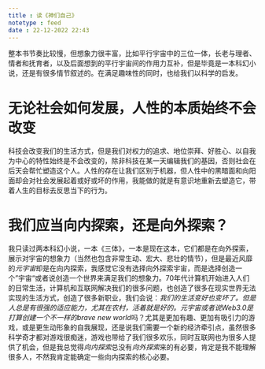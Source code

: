 ```yaml
---
title : 读《神们自己》
notetype : feed
date : 22-12-2022 22:43
---
```


整本书节奏比较慢，但想象力很丰富，比如平行宇宙中的三位一体，长老与理者、情者和抚育者，以及后面想到的平行宇宙间的作用力互补，但是毕竟是一本科幻小说，还是有很多情节叙述的。在满足趣味性的同时，也给我们以科学的启发。

# 无论社会如何发展，人性的本质始终不会改变
科技会改变我们的生活方式，但是我们对权力的追求、地位崇拜、好胜心、以自我为中心的特性始终是不会改变的，除非科技在某一天编辑我们的基因，否则社会在后天会帮忙塑造这个人。人性的存在让我们区别于机器，但人性中的黑暗面和向阳面却会对社会发展起着或好或坏的作用，我能做的就是有意识地重新去塑造它，带着人生的目标去反思当下的行为。

# 我们应当向内探索，还是向外探索？
我只读过两本科幻小说，一本《三体》，一本是现在这本，它们都是在向外探索，展示对宇宙的想象力（当然也包含非常生动、宏大、悲壮的情节），但是最近风靡的*元宇宙*却是在向内探索，我感觉它没有选择向外探索宇宙，而是选择创造一个”宇宙“或者说创造一个世界来满足我们的想象力。70年代计算机开始进入人们的日常生活，计算机和互联网解决我们的很多问题，也创造了很多在现实世界无法实现的生活方式，创造了很多新职业，我们会说：*我们的生活变好也变坏了。*但是人总是有很强的适应能力，尤其在农村，活着就是好的。元宇宙或者说Web3.0是打算创建一个不一样的*brave new world*吗？尤其是更加有趣、更加有吸引力的游戏，或是更生动形象的自我展现，还是说我们需要一个新的经济牵引点，虽然很多科学奇才都对游戏很痴迷，游戏也带给了我们很多欢乐，同时互联网也为很多人提供了机会，但是我总觉得*向内探索*总没有*向外探索*来的有必要，肯定是我不能理解很多人，不然我肯定能确定一些向内探索的核心必要。